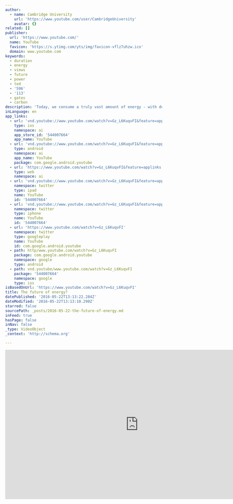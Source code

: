 ```yaml
---
author:
  - name: Cambridge University
    url: 'https://www.youtube.com/user/CambridgeUniversity'
    avatar: {}
related: []
publisher:
  url: 'https://www.youtube.com/'
  name: YouTube
  favicon: 'https://s.ytimg.com/yts/img/favicon-vflz7uhzw.ico'
  domain: www.youtube.com
keywords:
  - duration
  - energy
  - views
  - future
  - power
  - ted
  - '596'
  - '113'
  - gates
  - carbon
description: 'Today, we consume a truly vast amount of energy - with demand continuing to skyrocket at an alarming rate. We know that producing this energy has significant environmental impacts and emitting so much carbon dioxide into the atmosphere could cause catastrophic climate change.'
inLanguage: en
app_links:
  - url: 'vnd.youtube://www.youtube.com/watch?v=Gz_L6KuqvFI&feature=applinks'
    type: ios
    namespace: ai
    app_store_id: '544007664'
    app_name: YouTube
  - url: 'vnd.youtube://www.youtube.com/watch?v=Gz_L6KuqvFI&feature=applinks'
    type: android
    namespace: ai
    app_name: YouTube
    package: com.google.android.youtube
  - url: 'https://www.youtube.com/watch?v=Gz_L6KuqvFI&feature=applinks'
    type: web
    namespace: ai
  - url: 'vnd.youtube://www.youtube.com/watch?v=Gz_L6KuqvFI&feature=applinks'
    namespace: twitter
    type: ipad
    name: YouTube
    id: '544007664'
  - url: 'vnd.youtube://www.youtube.com/watch?v=Gz_L6KuqvFI&feature=applinks'
    namespace: twitter
    type: iphone
    name: YouTube
    id: '544007664'
  - url: 'https://www.youtube.com/watch?v=Gz_L6KuqvFI'
    namespace: twitter
    type: googleplay
    name: YouTube
    id: com.google.android.youtube
  - path: http/www.youtube.com/watch?v=Gz_L6KuqvFI
    package: com.google.android.youtube
    namespace: google
    type: android
  - path: vnd.youtube/www.youtube.com/watch?v=Gz_L6KuqvFI
    package: '544007664'
    namespace: google
    type: ios
isBasedOnUrl: 'https://www.youtube.com/watch?v=Gz_L6KuqvFI'
title: The future of energy?
datePublished: '2016-05-22T13:13:22.284Z'
dateModified: '2016-05-22T13:13:10.290Z'
starred: false
sourcePath: _posts/2016-05-22-the-future-of-energy.md
inFeed: true
hasPage: false
inNav: false
_type: VideoObject
_context: 'http://schema.org'

---
```

<iframe src="https://cdn.embedly.com/widgets/media.html?src=https%3A%2F%2Fwww.youtube.com%2Fembed%2FGz_L6KuqvFI%3Ffeature%3Doembed&amp;url=http%3A%2F%2Fwww.youtube.com%2Fwatch%3Fv%3DGz_L6KuqvFI&amp;image=https%3A%2F%2Fi.ytimg.com%2Fvi%2FGz_L6KuqvFI%2Fhqdefault.jpg&amp;key=b7d04c9b404c499eba89ee7072e1c4f7&amp;type=text%2Fhtml&amp;schema=youtube" width="854" height="480" scrolling="no" frameborder="0" allowfullscreen="" style=""></iframe>